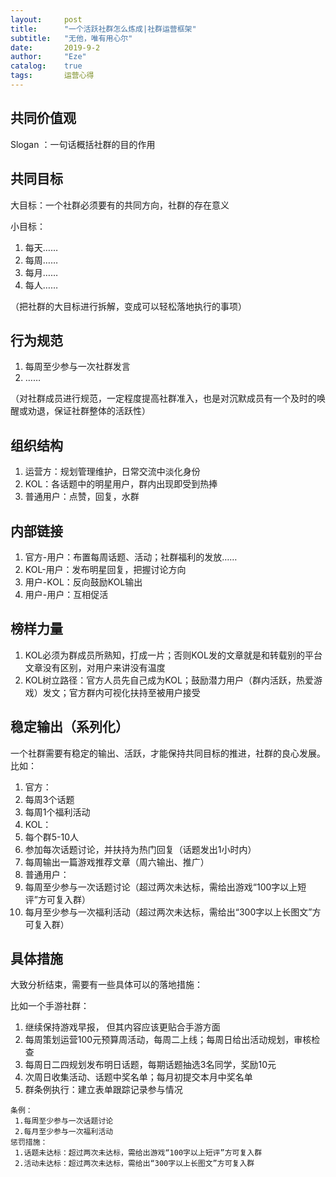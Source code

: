 ```yaml
---
layout:     post
title:      "一个活跃社群怎么炼成|社群运营框架"
subtitle:   "无他，唯有用心尔"
date:       2019-9-2
author:     "Eze"
catalog:    true
tags:       运营心得
---
```



## 共同价值观

Slogan ：一句话概括社群的目的作用

## 共同目标

大目标：一个社群必须要有的共同方向，社群的存在意义

小目标：

1. 每天……
1. 每周……
1. 每月……
1. 每人……

（把社群的大目标进行拆解，变成可以轻松落地执行的事项）

## 行为规范

1. 每周至少参与一次社群发言
1. ……

（对社群成员进行规范，一定程度提高社群准入，也是对沉默成员有一个及时的唤醒或劝退，保证社群整体的活跃性）

## 组织结构

1. 运营方：规划管理维护，日常交流中淡化身份
1. KOL：各话题中的明星用户，群内出现即受到热捧
1. 普通用户：点赞，回复，水群

## 内部链接

1. 官方-用户：布置每周话题、活动；社群福利的发放……
1. KOL-用户：发布明星回复，把握讨论方向
1. 用户-KOL：反向鼓励KOL输出
1. 用户-用户：互相促活

## 榜样力量

1. KOL必须为群成员所熟知，打成一片；否则KOL发的文章就是和转载别的平台文章没有区别，对用户来讲没有温度
1. KOL树立路径：官方人员先自己成为KOL；鼓励潜力用户（群内活跃，热爱游戏）发文；官方群内可视化扶持至被用户接受

## 稳定输出（系列化）

一个社群需要有稳定的输出、活跃，才能保持共同目标的推进，社群的良心发展。
比如：

1. 官方：
  1. 每周3个话题
  1. 每周1个福利活动
2. KOL：
  1. 每个群5-10人
  1. 参加每次话题讨论，并扶持为热门回复（话题发出1小时内）
  1. 每周输出一篇游戏推荐文章（周六输出、推广）
3. 普通用户：
  1. 每周至少参与一次话题讨论（超过两次未达标，需给出游戏“100字以上短评”方可复入群）
  1. 每月至少参与一次福利活动（超过两次未达标，需给出“300字以上长图文”方可复入群）

## 具体措施

大致分析结束，需要有一些具体可以的落地措施：

比如一个手游社群：

1. 继续保持游戏早报， 但其内容应该更贴合手游方面
1. 每周策划运营100元预算周活动，每周二上线；每周日给出活动规划，审核检查
1. 每周日二四规划发布明日话题，每期话题抽选3名同学，奖励10元
1. 次周日收集活动、话题中奖名单；每月初提交本月中奖名单
1. 群条例执行：建立表单跟踪记录参与情况

```
条例：  
 1.每周至少参与一次话题讨论  
 2.每月至少参与一次福利活动  
惩罚措施：  
 1.话题未达标：超过两次未达标，需给出游戏“100字以上短评”方可复入群  
 2.活动未达标：超过两次未达标，需给出“300字以上长图文”方可复入群  
```

